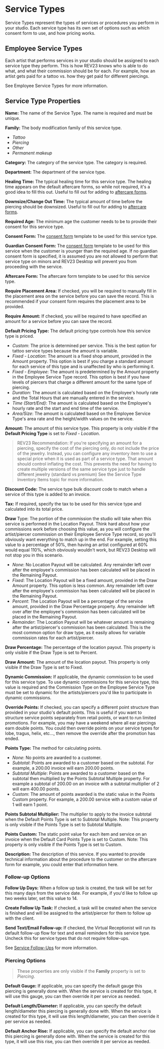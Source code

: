 # Service Types

Service Types represent the types of services or procedures you perform in your studio. Each service type has its own set of options such as which consent form to use, and how pricing works.

## Employee Service Types

Each artist that performs services in your studio should be assigned to each service type they perform. This is how REV23 knows who is able to do what, and what their commission should be for each. For example, how an artist gets paid for a tattoo vs. how they get paid for different piercings.

See Employee Service Types for more information.

## Service Type Properties

**Name:** The name of the Service Type. The name is required and must be unique.

**Family:** The body modification family of this service type.
- *Tattoo*
- *Piercing*
- *Other*
- *Permanent makeup*

**Category:** The category of the service type. The category is required.

**Department:** The department of the service type.

**Healing Time:** The typical healing time for this service type. The healing time appears on the default aftercare forms, so while not required, it's a good idea to fill this out. Useful to fill out for adding to [aftercare forms](../concepts/aftercare-forms.md).

**Downsize/Change Out Time:** The typical amount of time before the piercing should be downsized. Useful to fill out for adding to [aftercare forms](../concepts/aftercare-forms.md).

**Required Age:** The minimum age the customer needs to be to provide their consent for this service type.

**Consent Form:** The [consent form](../concepts/consent-forms.md) template to be used for this service type.

**Guardian Consent Form:** The [consent form](../concepts/consent-forms.md) template to be used for this service when the customer is younger than the required age. If no guardian consent form is specified, it is assumed you are not allowed to perform that service type on minors and REV23 Desktop will prevent you from proceeding with the service.

**Aftercare Form:** The aftercare form template to be used for this service type.

**Require Placement Area:** If checked, you will be required to manually fill in the placement area on the service before you can save the record. This is recommended if your consent form requires the placement area to be provided.

**Require Amount:** If checked, you will be required to have specified an amount for a service before you can save the record.

**Default Pricing Type:** The default pricing type controls how this service type is priced.

- *Custom*: The price is determined per service. This is the best option for tattoo service types because the amount is variable.
- *Fixed - Location*: The amount is a fixed shop amount, provided in the Amount property. This option is best if you charge a standard amount for each service of this type and is unaffected by who is performing it.
- *Fixed - Employee*: The amount is predetermined by the Amount property in the Employee Service Type record. This option is best if you have levels of piercers that charge a different amount for the same type of piercing.
- *Duration*: The amount is calculated based on the Employee's hourly rate and the Total Hours that are manually entered in the service.
- *Time (Start/End)*: The amount is calculated based on the Employee's hourly rate and the start and end time of the service.
- *Area/Size*: The amount is calculated based on the Employee Service Type's area rate and the height/width values on the service.

**Amount:** The amount of this service type. This property is only visible if the **Default Pricing Type** is set to *Fixed - Location*.

> REV23 Recommendation: If you're specifying an amount for a piercing, specify the cost of the piercing only, do not include the price of the jewelry. Instead, you can configure any inventory item to use a special price when it is used as part of a service type. That amount should control inflating the cost. This prevents the need for having to create multiple versions of the same service type just to handle different jewelry (standard vs premium) See the Service Type Inventory Items topic for more information.

**Discount Code:** The service type bulk discount code to match when a service of this type is added to an invoice.

**Tax:** If required, specify the tax to be used for this service type and calculated into its total price.

**Draw** Type: The portion of the commission the studio will take when this service is performed in the Location Payout. Think hard about how your commissions work before choosing this value, as you will configure the artist/piercer commission on their Employee Service Type record, so you'll obviously want everything to match up in the end. For example, setting this value to a percentage of 50%, then having an artist configured at 60% would equal 110%, which obviously wouldn't work, but REV23 Desktop will not stop you in this scenario.

- *None*: No Location Payout will be calculated. Any remainder left over after the employee's commission has been calculated will be placed in the Remaining Payout.
- *Fixed*: The Location Payout will be a fixed amount, provided in the Draw Amount property. This option is less common. Any remainder left over after the employee's commission has been calculated will be placed in the Remaining Payout.
- *Percent*: The Location Payout will be a percentage of the service amount, provided in the Draw Percentage property. Any remainder left over after the employee's commission has been calculated will be placed in the Remaining Payout.
- *Remainder*: The Location Payout will be whatever amount is remaining after the artist/piercer's commission has been calculated. This is the most common option for draw type, as it easily allows for variable commission rates for each artist/piercer.

**Draw Percentage:** The percentage of the location payout. This property is only visible if the Draw Type is set to Percent.

**Draw Amount:** The amount of the location payout. This property is only visible if the Draw Type is set to Fixed.

**Dynamic Commission:** If applicable, the dynamic commission to be used for this service type. To use dynamic commissions for this service type, this value is required and the Commission Type on the Employee Service Type must be set to dynamic for the artists/piercers you'd like to participate in dynamic commissions.



**Override Points:** If checked, you can specify a different point structure than provided in your studio's default points. This is useful if you want to structure service points separately from retail points, or want to run limited promotions. For example, you may have a weekend where all ear piercings earn double points. You could then override points on your service types for lobe, tragus, helix, etc..., then remove the override after the promotion has ended.

**Points Type:** The method for calculating points.

- *None*: No points are awarded to a customer.
- *Subtotal*: Points are awarded to a customer based on the subtotal. For example, a 200.00 invoice will earn 200.00 points.
- *Subtotal Multiple*: Points are awarded to a customer based on the subtotal then multiplied by the Points Subtotal Multiple property. For example a subtotal of 200.00 on an invoice with a subtotal multiplier of 2 will earn 400.00 points.
- *Custom*: The amount of points awarded is the static value in the Points Custom property. For example, a 200.00 service with a custom value of 1 will earn 1 point.

**Points Subtotal Multiplier:** The multiplier to apply to the invoice subtotal when the Default Points Type is set to Subtotal Multiple.
Note: This property is only visible if the Points Type is set to Subtotal Multiple.

**Points Custom:** The static point value for each item and service on an invoice when the Default Card Points Type is set to Custom.
Note: This property is only visible if the Points Type is set to Custom.

**Description:** The description of this service. If you wanted to provide technical information about the procedure to the customer on the aftercare form for example, you could enter that information here.

### Follow-up Options

**Follow Up Days:** When a follow up task is created, the task will be set for this many days from the service date. For example, if you'd like to follow up two weeks later, set this value to 14.

**Create Follow Up Task:** If checked, a task will be created when the service is finished and will be assigned to the artist/piercer for them to follow up with the client.

**Send Text/Email Follow-up:** If checked, the Virtual Receptionist will run its default follow-up flow for text and email reminders for this service type. Uncheck this for service types that do not require follow-ups.

See [Service Follow-Ups](../concepts/service-follow-ups.md) for more information.

### Piercing Options

> These properties are only visible if the **Family** property is set to *Piercing*.

**Default Gauge:** If applicable, you can specify the default gauge this piercing is generally done with. When the service is created for this type, it will use this gauge, you can then override it per service as needed.

**Default Length/Diameter:** If applicable, you can specify the default length/diameter this piercing is generally done with. When the service is created for this type, it will use this length/diameter, you can then override it per service as needed.

**Default Anchor Rise:** If applicable, you can specify the default anchor rise this piercing is generally done with. When the service is created for this type, it will use this rise, you can then override it per service as needed.